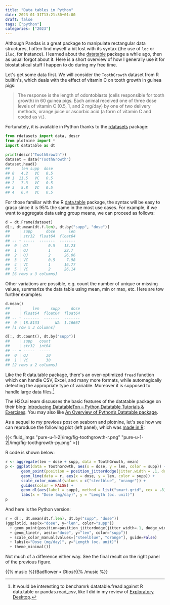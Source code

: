 ```yaml
---
title: "Data tables in Python"
date: 2023-01-31T13:21:30+01:00
draft: false
tags: ["python"]
categories: ["2023"]
---
```


Although Pandas is a great package to manipulate rectangular data structures, I often find myself a bit lost with its syntax (the use of `loc` or `iloc`, for instance). I learned about the [datatable](https://datatable.readthedocs.io/en/latest/) package a while ago, then as usual forgot about it. Here is a short overview of how I generally use it for biostatistical stuff I happen to do during my free time.

Let's get some data first. We will consider the `ToothGrowth` dataset from R builtin's, which deals with the effect of vitamin C on tooth growth in guinea pigs:

> The response is the length of odontoblasts (cells responsible for tooth growth) in 60 guinea pigs. Each animal received one of three dose levels of vitamin C (0.5, 1, and 2 mg/day) by one of two delivery methods, orange juice or ascorbic acid (a form of vitamin C and coded as `VC`).

Fortunately, it is available in Python thanks to the [rdatasets](https://pypi.org/project/rdatasets/) package:

```python
from rdatasets import data, descr
from plotnine import *
import datatable as dt

print(descr("ToothGrowth"))
dataset = data("ToothGrowth")
dataset.head()
##     len supp  dose
## 0   4.2   VC   0.5
## 1  11.5   VC   0.5
## 2   7.3   VC   0.5
## 3   5.8   VC   0.5
## 4   6.4   VC   0.5
```

For those familiar with the R [data.table](https://rdatatable.gitlab.io/data.table/) package, the syntax will be easy to grasp since it is 95% the same in the most use cases. For example, if we want to aggregate data using group means, we can proceed as follows:

```python
d = dt.Frame(dataset)
d[:, dt.mean(dt.f.len), dt.by("supp", "dose")]
##    | supp      dose      len
##    | str32  float64  float64
## -- + -----  -------  -------
##  0 | OJ         0.5    13.23
##  1 | OJ         1      22.7
##  2 | OJ         2      26.06
##  3 | VC         0.5     7.98
##  4 | VC         1      16.77
##  5 | VC         2      26.14
## [6 rows x 3 columns]
```

Other variations are possible, e.g. count the number of unique or missing values, summarize the data table using mean, min or max, etc. Here are tow further examples:

```python
d.mean()
##    |     len     supp     dose
##    | float64  float64  float64
## -- + -------  -------  -------
##  0 | 18.8133       NA  1.16667
## [1 row x 3 columns]

d[:, dt.count(), dt.by("supp")]
##    | supp   count
##    | str32  int64
## -- + -----  -----
##  0 | OJ        30
##  1 | VC        30
## [2 rows x 2 columns]
```

Like the R data.table package, there's an over-optimized `fread` function which can handle CSV, Excel, and many more formats, while automagically detecting the appropriate type of variable. Moreover it is supposed to handle large data files.[^1]

The H2O.ai team discusses the basic features of the datatable package on their blog: [Introducing DatatableTon – Python Datatable Tutorials & Exercises](https://h2o.ai/blog/introducing-datatableton-python-datatable-tutorials-exercises/). You may also like [An Overview of Python’s Datatable package](https://towardsdatascience.com/an-overview-of-pythons-datatable-package-5d3a97394ee9).

As a sequel to my previous post on seaborn and plotnine, let's see how we can reproduce the following plot (left panel), which was [made in R](https://even4void.github.io/rstats-biostats/practical01.html):

{{< fluid_imgs
"pure-u-1-2|/img/fig-toothgrowth-r.png"
"pure-u-1-2|/img/fig-toothgrowth-py.png" >}}

R code is shown below:

```r
r <- aggregate(len ~ dose + supp, data = ToothGrowth, mean)
p <- ggplot(data = ToothGrowth, aes(x = dose, y = len, color = supp)) +
       geom_point(position = position_jitterdodge(jitter.width = .1, dodge.width = 0.25)) +
       geom_line(data = r, aes(x = dose, y = len, color = supp)) +
       scale_color_manual(values = c("steelblue", "orange")) +
       guides(color = FALSE) +
       geom_dl(aes(label = supp), method = list("smart.grid", cex = .8)) +
       labs(x = "Dose (mg/day)", y = "Length (oc. unit)")
p
```

And here is the Python version:

```python
r = d[:, dt.mean(dt.f.len), dt.by("supp", "dose")]
(ggplot(d, aes(x="dose", y="len", color="supp"))
  + geom_point(position=position_jitterdodge(jitter_width=.1, dodge_width=0.25))
  + geom_line(r, aes(x="dose", y="len", color="supp"))
  + scale_color_manual(values=["steelblue", "orange"], guide=False)
  + labs(x="Dose (mg/day)", y="Length (oc. unit)")
  + theme_minimal())
```

Not much of a difference either way. See the final result on the right panel of the previous figure.

{{% music %}}Badflower • _Ghost_{{% /music %}}

[^1]: It would be interesting to benchamrk datatable.fread against R data.table or pandas.read_csv, like I did in my review of [Exploratory Desktop](https://aliquote.org/post/exploratory-desktop-app/).
